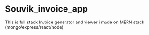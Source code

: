 # Souvik_invoice_app
This is full stack Invoice generator and viewer i made on MERN stack (mongo/express/react/node)
